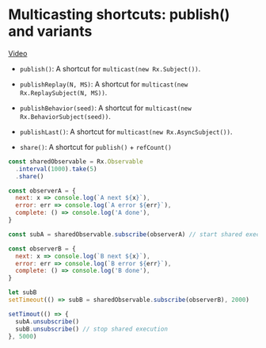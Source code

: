 # Multicasting shortcuts: publish() and variants
[Video](https://egghead.io/lessons/rxjs-multicasting-shortcuts-publish-and-variants)

- ``publish()``: A shortcut for ``multicast(new Rx.Subject())``.

- ``publishReplay(N, MS)``: A shortcut for ``multicast(new Rx.ReplaySubject(N, MS))``.

- ``publishBehavior(seed)``: A shortcut for ``multicast(new Rx.BehaviorSubject(seed))``.

- ``publishLast()``: A shortcut for ``multicast(new Rx.AsyncSubject())``.

- ``share()``: A shortcut for ``publish()`` + ``refCount()``

```js
const sharedObservable = Rx.Observable
  .interval(1000).take(5)
  .share()

const observerA = {
  next: x => console.log(`A next ${x}`),
  error: err => console.log(`A error ${err}`),
  complete: () => console.log('A done'),
}

const subA = sharedObservable.subscribe(observerA) // start shared execution

const observerB = {
  next: x => console.log(`B next ${x}`),
  error: err => console.log(`B error ${err}`),
  complete: () => console.log('B done'),
}

let subB
setTimeout(() => subB = sharedObservable.subscribe(observerB), 2000)

setTimout(() => {
  subA.unsubscribe()
  subB.unsubscribe() // stop shared execution
}, 5000)
```
